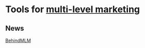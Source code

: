 
# Tools for [multi-level marketing](https://gainedin.site/mlm/)

## News

[BehindMLM](https://behindmlm.com/)
